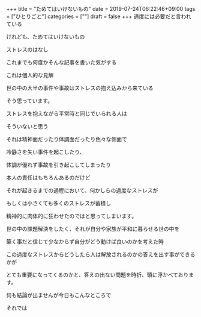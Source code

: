 +++
title = "ためてはいけないもの"
date = 2019-07-24T06:22:46+09:00
tags = ["ひとりごと"]
categories = [""]
draft = false
+++
適度には必要だと言われている

けれども、ためてはいけないもの

ストレスのはなし

これまでも何度かそんな記事を書いた気がする

これは個人的な見解

世の中の大半の事件や事故はストレスの抱え込みから来ている

そう思っています。

ストレスを抱えながら平常時と同じでいられる人は

そういないと思う

それは精神面だったり体調面だったり色々な側面で

冷静さを失い事件を起こしたり、

体調が優れず事故を引き起こしてしまったり

本人の責任はもちろんあるのだけど

それが起きるまでの過程において、何かしらの過度なストレスが

もしくは小さくても多くのストレスが蓄積し

精神的に肉体的に狂わせたのではと思ってしまいます。

世の中の課題解決をしたく、それが自分や家族が平和に暮らせる世の中を

築く事だと信じて少なからず自分がどう動けば良いのかを考えた時

この過度なストレスからどうしたら人は解放されるのかの答えを出す事ができるかが

とても重要になってくるのかと、答えの出ない問題を時折、頭に浮かべております。

何も結論が出ませんが今日もこんなところで

それでは
